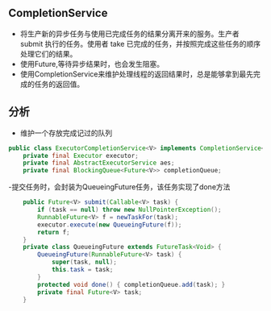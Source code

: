 ## CompletionService
- 将生产新的异步任务与使用已完成任务的结果分离开来的服务。生产者 submit 执行的任务。使用者 take 已完成的任务，并按照完成这些任务的顺序处理它们的结果。
- 使用Future,等待异步结果时，也会发生阻塞。
- 使用CompletionService来维护处理线程的返回结果时，总是能够拿到最先完成的任务的返回值。

## 分析
- 维护一个存放完成记过的队列
```java
public class ExecutorCompletionService<V> implements CompletionService<V> {
    private final Executor executor;
    private final AbstractExecutorService aes;
    private final BlockingQueue<Future<V>> completionQueue;
```
-提交任务时，会封装为QueueingFuture任务，该任务实现了done方法
```java
    public Future<V> submit(Callable<V> task) {
        if (task == null) throw new NullPointerException();
        RunnableFuture<V> f = newTaskFor(task);
        executor.execute(new QueueingFuture(f));
        return f;
    }
    private class QueueingFuture extends FutureTask<Void> {
        QueueingFuture(RunnableFuture<V> task) {
            super(task, null);
            this.task = task;
        }
        protected void done() { completionQueue.add(task); }
        private final Future<V> task;
    }
```